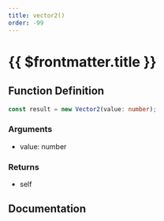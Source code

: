 ```yaml
---
title: vector2()
order: -99
---
```


# {{ $frontmatter.title }}

## Function Definition

```ts
const result = new Vector2(value: number);
```

### Arguments

* value: number

### Returns

* self

## Documentation

<!--@include: ./parts/vector2.md-->
